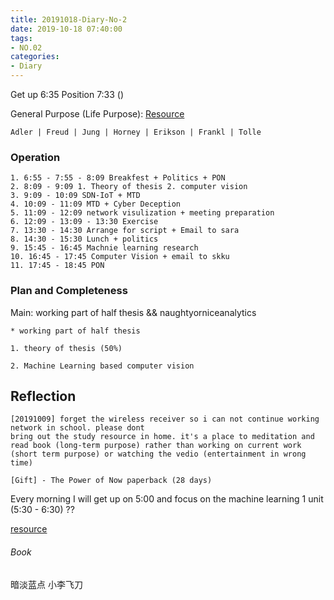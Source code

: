 ```yaml
---
title: 20191018-Diary-No-2
date: 2019-10-18 07:40:00
tags:
- NO.02
categories:
- Diary
---
```


Get up 6:35 Position 7:33 ()

General Purpose (Life Purpose):
[Resource](https://courses.lumenlearning.com/wsu-sandbox/chapter/neo-freudians-adler-erikson-jung-and-horney/)

	Adler | Freud | Jung | Horney | Erikson | Frankl | Tolle

### Operation
	1. 6:55 - 7:55 - 8:09 Breakfest + Politics + PON
	2. 8:09 - 9:09 1. Theory of thesis 2. computer vision
	3. 9:09 - 10:09 SDN-IoT + MTD
	4. 10:09 - 11:09 MTD + Cyber Deception
	5. 11:09 - 12:09 network visulization + meeting preparation
	6. 12:09 - 13:09 - 13:30 Exercise
	7. 13:30 - 14:30 Arrange for script + Email to sara
	8. 14:30 - 15:30 Lunch + politics
	9. 15:45 - 16:45 Machnie learning research
	10. 16:45 - 17:45 Computer Vision + email to skku
	11. 17:45 - 18:45 PON 


### Plan and Completeness

Main: working part of half thesis && naughtyorniceanalytics

	* working part of half thesis
	
	1. theory of thesis (50%)

	2. Machine Learning based computer vision 


## Reflection
	[20191009] forget the wireless receiver so i can not continue working network in school. please dont 
 	bring out the study resource in home. it's a place to meditation and read book (long-term purpose) rather than working on current work (short term purpose) or watching the vedio (entertainment in wrong time)

 	[Gift] - The Power of Now paperback (28 days)


Every morning I will get up on 5:00 and focus on the machine learning 1 unit (5:30 - 6:30) ??

[resource](http://www.ishenping.com/ArtInfo/967893.html)


###### Book

暗淡蓝点
小李飞刀






